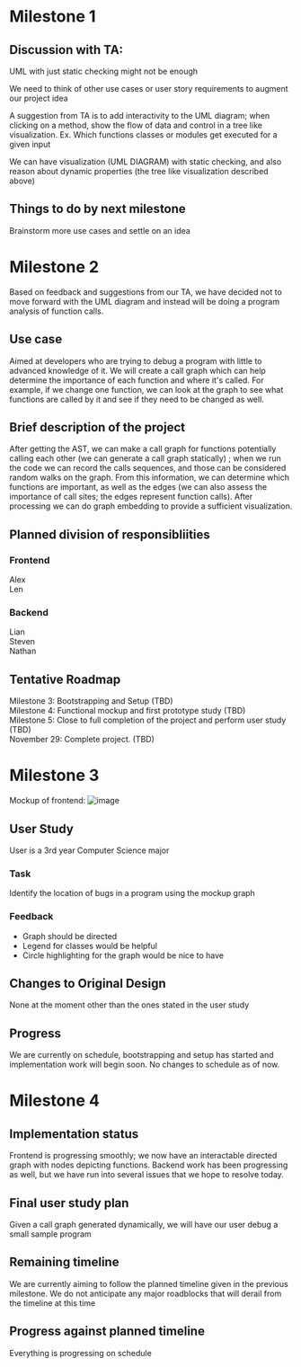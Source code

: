 # Milestone 1 #

## Discussion with TA:
UML with just static checking might not be enough

We need to think of other use cases or user story requirements to augment our project idea

A suggestion from TA is to add interactivity to the UML diagram; when clicking on a method, show the flow of data and control in a tree like visualization. Ex. Which functions classes or modules get executed for a given input

We can have visualization (UML DIAGRAM) with static checking, and also reason about dynamic properties (the tree like visualization described above)

## Things to do by next milestone
Brainstorm more use cases and settle on an idea

# Milestone 2 #

Based on feedback and suggestions from our TA, we have decided not to move forward with the UML diagram and instead will be doing a program analysis of function calls.

## Use case ##
Aimed at developers who are trying to debug a program with little to advanced knowledge of it. We will create a call graph which can help determine the importance of each function and where it's called. For example, if we change one function, we can look at the graph to see what functions are called by it and see if they need to be changed as well.

## Brief description of the project ##
After getting the AST, we can make a call graph for functions potentially calling each other (we can generate a call graph statically) ; when we run the code we can record the calls sequences, and those can be considered random walks on the graph. From this information, we can determine which functions are important, as well as the edges (we can also assess the importance of call sites; the edges represent function calls). After processing we can do graph embedding to provide a sufficient visualization.


## Planned division of responsibliities ##
### Frontend ###
Alex <br>
Len <br>

### Backend ###
Lian <br>
Steven <br>
Nathan

## Tentative Roadmap ##
Milestone 3: Bootstrapping and Setup (TBD) <br>
Milestone 4: Functional mockup and first prototype study (TBD) <br>
Milestone 5: Close to full completion of the project and perform user study (TBD) <br>
November 29: Complete project. (TBD)

# Milestone 3 #
Mockup of frontend:
![image](https://media.github.students.cs.ubc.ca/user/2793/files/6935c86a-b8e4-48dd-bbd6-dcfd850f19d1)

## User Study  ##
User is a 3rd year Computer Science major

### Task ###
Identify the location of bugs in a program using the mockup graph

### Feedback ###
* Graph should be directed
* Legend for classes would be helpful
* Circle highlighting for the graph would be nice to have

## Changes to Original Design ##
None at the moment other than the ones stated in the user study

## Progress ##
We are currently on schedule, bootstrapping and setup has started and implementation work will begin soon. No changes to schedule as of now.

# Milestone 4 #
## Implementation status ##
Frontend is progressing smoothly; we now have an interactable directed graph with nodes depicting functions. Backend work has been progressing as well, but we have run into several issues that we hope to resolve today. <br>

## Final user study plan ##
Given a call graph generated dynamically, we will have our user debug a small sample program<br>

## Remaining timeline ## 
We are currently aiming to follow the planned timeline given in the previous milestone. We do not anticipate any major roadblocks that will derail from the timeline at this time <br>

## Progress against planned timeline ##
Everything is progressing on schedule
